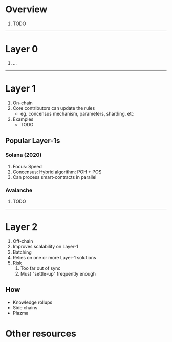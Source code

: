# Overview
1. TODO


--------
# Layer 0
1. ...


--------
# Layer 1
1. On-chain
1. Core contributors can update the rules
    - eg. concensus mechanism, parameters, sharding, etc
1. Examples
    - TODO

## Popular Layer-1s

### Solana (2020)
1. Focus: Speed
1. Concensus: Hybrid algorithm: POH + POS
1. Can process smart-contracts in parallel


### Avalanche
1. TODO


--------
# Layer 2
1. Off-chain
1. Improves scalability on Layer-1
1. Batching
1. Relies on one or more Layer-1 solutions
1. Risk
    1. Too far out of sync
    1. Must "settle-up" frequently enough

## How
- Knowledge rollups
- Side chains
- Plazma


# Other resources
